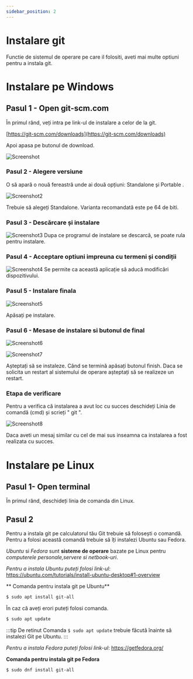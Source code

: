 ```yaml
---
sidebar_position: 2
---
```


# Instalare git

Functie de sistemul de operare pe care il folositi, aveti mai multe optiuni pentru a instala git.

# Instalare pe Windows


## Pasul 1 - Open git-scm.com

În primul rând, veți intra pe link-ul de instalare a celor de la git.

[https://git-scm.com/downloads](https://git-scm.com/downloads)

Apoi apasa pe butonul de download.

![Screenshot](../../repo/Windows/Screenshot_1.png)

### Pasul 2 - Alegere versiune

O să apară o nouă fereastră unde ai două opțiuni:
 Standalone și Portable .

![Screenshot2](../../repo/Windows/Screenshot_2.png)

 Trebuie să alegeți Standalone. Varianta recomandată este pe 64 de biti.

### Pasul 3 - Descărcare și instalare
![Screenshot3](../../repo/Windows/Screenshot_3.png)
Dupa ce programul de instalare se descarcă, se poate rula pentru instalare.

### Pasul 4 - Acceptare optiuni impreuna cu termeni și condiții
![Screenshot4](../../repo/Windows/Screenshot_7.png)
Se permite ca această aplicație să aducă modificări dispozitivului.

### Pasul 5 - Instalare finala
 ![Screenshot5](../../repo/Windows/Screenshot_4.png)

 Apăsați pe instalare.

### Pasul 6 - Mesase de instalare si butonul de final
![Screenshot6](../../repo/Windows/Screenshot_5.png)

![Screenshot7](../../repo/Windows/Screenshot_6.png)

Așteptați să se instaleze. Când se termină apăsați butonul finish.
Daca se solicita un restart al sistemului de operare așteptați să se realizeze un restart.

### Etapa de verificare

Pentru a verifica că instalarea a avut loc cu succes deschideți Linia de comandă (cmd) și scrieți " git ".

![Screenshot8](../../repo/Windows/Screenshot_8.png)

Daca aveti un mesaj similar cu cel de mai sus inseamna ca instalarea a fost realizata cu succes.

# Instalare pe Linux

## Pasul 1- Open terminal

În primul rând, deschideți linia de comanda din Linux.

## Pasul 2
 Pentru a instala git pe calculatorul tău Git trebuie să folosești o comandă. Pentru a folosi această comandă trebuie să îți instalezi Ubuntu sau Fedora.

 *Ubuntu* si *Fedora* sunt **sisteme de operare** bazate pe Linux pentru *computerele personale,servere si netbook-uri*.

 *Pentru a instala Ubuntu puteți folosi link-ul*:
https://ubuntu.com/tutorials/install-ubuntu-desktop#1-overview


** Comanda pentru instala git pe Ubuntu**

 ```bash
$ sudo apt install git-all
```

În caz că aveți erori puteți folosi comanda.

 ```bash
$ sudo apt update
```

:::tip De retinut
Comanda `$ sudo apt update` trebuie făcută înainte să instalezi Git pe Ubuntu.
:::

*Pentru a instala Fedora puteți folosi link-ul*:
https://getfedora.org/

**Comanda pentru instala git pe Fedora**

```bash
$ sudo dnf install git-all
```


